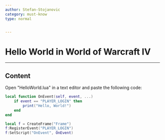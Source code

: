 ```yaml
---
author: Stefan-Stojanovic
category: must-know
type: normal


---
```


# Hello World in World of Warcraft IV

---

## Content

Open "HelloWorld.lua" in a text editor and paste the following code:

```lua
local function OnEvent(self, event, ...)    
    if event == "PLAYER_LOGIN" then
        print("Hello, World!")
    end
end

local f = CreateFrame("Frame")
f:RegisterEvent("PLAYER_LOGIN")
f:SetScript("OnEvent", OnEvent)
```

